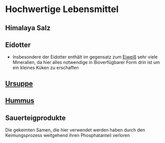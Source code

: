 # Hochwertige Lebensmittel
## Himalaya Salz
## Eidotter
- Insbesondere der Eidotter enthält im gegensatz zum [Eiweiß](Mittelwertige%20Lebensmittel.md#Eiweiß) sehr viele Mineralien, da hier alles notwendige in Bioverfügbarer Form drin ist um ein kleines Küken zu erschaffen
## [Ursuppe](../../Rezepte%20und%20Anleitungen/Ursuppe.md)

## [Hummus](../../Rezepte%20und%20Anleitungen/Hummus.md)

## Sauerteigprodukte
Die gekeimten Samen, die hier verwendet werden haben durch den Keimungsprozess weitgehend ihren Phosphatanteil verloren